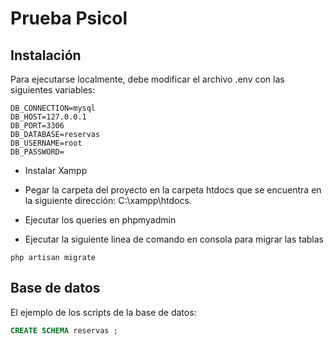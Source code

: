 # Prueba Psicol

## Instalación

Para ejecutarse localmente, debe modificar el archivo .env con las siguientes variables:
```
DB_CONNECTION=mysql
DB_HOST=127.0.0.1
DB_PORT=3306
DB_DATABASE=reservas
DB_USERNAME=root
DB_PASSWORD=
```

* Instalar Xampp

* Pegar la carpeta del proyecto en la carpeta htdocs que se encuentra en la siguiente dirección: C:\xampp\htdocs.

* Ejecutar los queries en phpmyadmin

* Ejecutar la siguiente linea de comando en consola para migrar las tablas
```
php artisan migrate 
```


## Base de datos

El ejemplo de los scripts de la base de datos:

```sql
CREATE SCHEMA reservas ;


```
